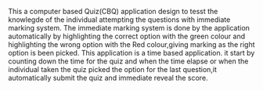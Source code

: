 This a computer based Quiz(CBQ) application design to tesst the knowlegde of the individual attempting the questions with immediate marking system.
The immediate marking system is done by the application automatically by highlighting the correct option with the green colour and highlighting the wrong option with the Red colour,giving marking as the right option is been picked.
This application is a time based application. it start by counting down the time for the quiz and when the time elapse or when the individual taken the quiz picked the option for the last question,it automatically submit the quiz and 
immediate reveal the score.

